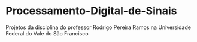 # Processamento-Digital-de-Sinais
Projetos da disciplina do professor Rodrigo Pereira Ramos na Universidade Federal do Vale do São Francisco
